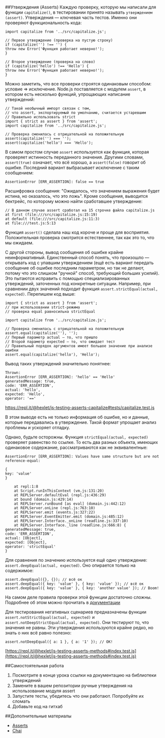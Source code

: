 ##Утверждения (Asserts)
Каждую проверку, которую мы написали для функции `capitalize()`, в тестировании принято называть `утверждением (assert)`. Утверждения — ключевая часть тестов. Именно они проверяют функциональность кода:
```
import capitalize from '../src/capitalize.js';

// Первое утверждение (проверка на пустую строку)
if (capitalize('') !== '') {
throw new Error('Функция работает неверно!');
}

// Второе утверждение (проверка на слово)
if (capitalize('hello') !== 'Hello') {
throw new Error('Функция работает неверно!');
}
```
Можно заметить, что все проверки строятся одинаковым способом: условие => исключение. Node.js поставляется с модулем `assert`, в котором есть несколько функций, упрощающих написание утверждений:
```
// Такой необычный импорт связан с тем,
// что assert, экспортируемый по умолчанию, считается устаревшим
// Правильно использовать strict
import { strict as assert } from 'assert';
import capitalize from '../src/capitalize.js';

// Проверка сменилась с отрицательной на положительную
assert(capitalize('') === '');
assert(capitalize('hello') === 'Hello');
```
В самом простом случае `assert` используется как функция, которая проверяет истинность переданного значения. Другими словами, `assert(true)` означает, что всё хорошо, а `assert(false)` говорит об ошибке. Последний вариант выбрасывает исключение с таким сообщением:
```
AssertionError [ERR_ASSERTION]: false == true
```
Расшифровка сообщения: "Ожидалось, что значением выражения будет истина, но оказалось, что это ложь". Кроме сообщения, выводится бектрейс, по которому можно найти сработавшее утверждение:
```
// В данном случае assert сработал на 15 строчке файла capitalize.js
at first (file:///src/capitalize.js:15:19)
at default (file:///src/capitalize.js:11:3)
at file:///test.js:5:13
```
Функция `assert()` сделала наш код короче и проще для восприятия. Положительная проверка смотрится естественнее, так как это то, что мы ожидаем.

С другой стороны, вывод сообщения об ошибке крайне неинформативный. Единственный способ понять, что произошло — открывать код с упавшим утверждением (ещё есть вариант передать сообщение об ошибке последним параметром, но так не делают, потому что это слишком "ручной" способ, требующий больших усилий). Это пытаются исправить с помощью специализированных утверждений, заточенных под конкретные ситуации. Например, при сравнении двух значений подходит функция `assert.strictEqual(actual, expected)`. Перепишем код выше:
```
import { strict as assert } from 'assert';
// при использовании strict-режима
// проверка equal равносильна strictEqual

import capitalize from '../src/capitalize.js';

// Проверка сменилась с отрицательной на положительную
assert.equal(capitalize(''), '');
// Первый параметр actual – то, что пришло
// Второй параметр expected – то, что ожидает тест
// Правильный порядок аргументов имеет большое значение при анализе ошибки
assert.equal(capitalize('hello'), 'Hello');
```
Вывод таких утверждений значительно понятнее:
```
Thrown:
AssertionError [ERR_ASSERTION]: 'hello' == 'Hello'
generatedMessage: true,
code: 'ERR_ASSERTION',
actual: 'hello',
expected: 'Hello',
operator: '=='
```
https://repl.it/@hexlet/js-testing-asserts-capitalize#tests/capitalize.test.js

В этом выводе есть не только информация об ошибке, но и данные, которые передавались в утверждение. Такой формат упрощает анализ проблемы и ускоряет отладку.

Однако, будьте осторожны. Функция `strictEqual(actual, expected)` проверяет равенство по ссылке. То есть два разных объекта, имеющих одинаковое содержание, рассматриваются как не эквивалентные:
```
AssertionError [ERR_ASSERTION]: Values have same structure but are not reference-equal:

{
key: 'value'
}

    at repl:1:8
    at Script.runInThisContext (vm.js:131:20)
    at REPLServer.defaultEval (repl.js:436:29)
    at bound (domain.js:429:14)
    at REPLServer.runBound [as eval] (domain.js:442:12)
    at REPLServer.onLine (repl.js:763:10)
    at REPLServer.emit (events.js:327:22)
    at REPLServer.EventEmitter.emit (domain.js:485:12)
    at REPLServer.Interface._onLine (readline.js:337:10)
    at REPLServer.Interface._line (readline.js:666:8) {
generatedMessage: true,
code: 'ERR_ASSERTION',
actual: [Object],
expected: [Object],
operator: 'strictEqual'
}
```
Для сравнения по значению используется ещё одно утверждение: `assert.deepEqual(actual, expected)`. Оно опирается только на содержимое:
```
assert.deepEqual({}, {}); // всё ок
assert.deepEqual({ key: 'value' }, { key: 'value' }); // всё ок
assert.deepEqual({ key: 'value' }, { key: 'another value' }); // Boom!
```
На самом деле правила проверки этой функции достаточно сложны. Подробнее об этом можно прочитать в [документации](https://nodejs.org/api/assert.html#assert_assert_deepstrictequal_actual_expected_message)

Для тестирования негативных сценариев предназначены функции `assert.notStrictEqual(actual, expected)` и `assert.notDeepStrictEqual(actual, expected)`. Они тестируют то, что значения не равны. Эти утверждения используются крайне редко, но знать о них всё равно полезно:
```
assert.notDeepEqual({ a: 1 }, { a: '1' }); // OK!
```
[https://repl.it/@hexlet/js-testing-asserts-methods#index.test.js](https://repl.it/@hexlet/js-testing-asserts-methods#index.test.js)

##Самостоятельная работа
1. Посмотрите в конце урока ссылки на документацию на библиотеки утверждений
2. Замените в вашем репозитории ручные утверждения на использование модуля assert
3. Запустите тесты, убедитесь что они работают. Попробуйте их сломать
4. Добавьте код на гитхаб

##Дополнительные материалы
- [Asserts](https://nodejs.org/api/assert.html)
- [Chai](https://www.chaijs.com/)